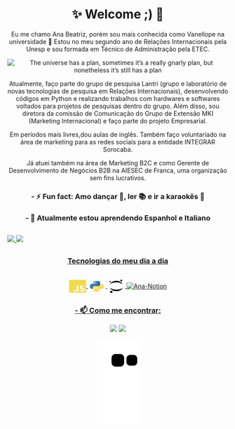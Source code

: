 <span align="center">

# ✨ Welcome ;) 👋

<p align="center">
Eu me chamo Ana Beatriz, porém sou mais conhecida como Vanellope na universidade 💖 Estou no meu segundo ano de Relações Internacionais pela Unesp e sou formada em Técnico de Administração pela ETEC.

</span>

![The universe has a plan, sometimes it’s a really gnarly plan, but nonetheless it’s still has a plan](https://user-images.githubusercontent.com/109255382/206827217-d1f2a176-f5fd-48cd-9634-12ef2c32a398.png)

<p align="center">
Atualmente, faço parte do grupo de pesquisa Lantri (grupo e laboratório de novas tecnologias de pesquisa em Relações Internacionais), desenvolvendo códigos em Python e realizando trabalhos com hardwares e softwares voltados para projetos de pesquisas dentro do grupo. Além disso, sou diretora da comissão de Comunicação do Grupo de Extensão MKI (Marketing Internacional) e faço parte do projeto Empresarial. 

<p align="center">
Em períodos mais livres,dou aulas de inglês. Também faço voluntariado na área de marketing para as redes sociais para a entidade INTEGRAR Sorocaba. 

<p align="center">
Já atuei também na área de Marketing B2C e como Gerente de Desenvolvimento de Negócios B2B na AIESEC de Franca, uma organização sem fins lucrativos.

### - ⚡ Fun fact: Amo dançar 💃, ler 📚 e ir a karaokês 🎤
### - 🔭 Atualmente estou aprendendo Espanhol e Italiano 
  
##
  <a href="https://github.com/anamacao">
  <img height="140em" src="https://github-readme-stats.vercel.app/api?username=anamacao&show_icons=true&theme=nightowl&include_all_commits=true&count_private=true"/>  <img height="150m" src="https://github-readme-stats.vercel.app/api/top-langs/?username=anamacao&layout=compact&langs_count=7&theme=nightowl"/>
</div>

##
### Tecnologias do meu dia a dia 
<div style="display: inline_block"><br/>
 <img align="center" alt="Ana-Js" height="30" width="40" src="https://raw.githubusercontent.com/devicons/devicon/master/icons/javascript/javascript-plain.svg">
  <img align="center" alt="Ana-Python" height="30" width="40" src="https://raw.githubusercontent.com/devicons/devicon/master/icons/python/python-original.svg">
  <img align="center" alt="Ana-Jupyter" height="30" width="40" src="https://raw.githubusercontent.com/devicons/devicon/master/icons/jupyter/jupyter-plain.svg">
  <img align="center" alt="Ana-Notion" height="30" width="40" src="https://camo.githubusercontent.com/18a8c410d376e898044da2f57db74cac44a5d638983a8c6647ed5ca1fb0c0e60/68747470733a2f2f696d672e736869656c64732e696f2f62616467652f4e6f74696f6e2d2532333030303030302e7376673f7374796c653d666c6174266c6f676f3d6e6f74696f6e266c6f676f436f6c6f723d7768697465" ![notion]
</div> 
<br/>

##
### - 📫 Como me encontrar:
<div> 
  <a href = "mailto:anabmbferreira929@gmail.com"><img src="https://img.shields.io/badge/-Gmail-%23333?style=for-the-badge&logo=gmail&logoColor=white" target="_blank"></a>
  <a href="https://www.linkedin.com/in/ana-beatriz-m-de-b-ferreira-44456b245" target="_blank"><img src="https://img.shields.io/badge/-LinkedIn-%230077B5?style=for-the-badge&logo=linkedin&logoColor=white" target="_blank"></a> 
  
  
  ![Snake animation](https://github.com/rafaballerini/rafaballerini/blob/output/github-contribution-grid-snake.svg)

<div> 





